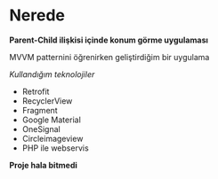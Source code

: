 # Nerede
**Parent-Child ilişkisi içinde konum görme uygulaması**

MVVM patternini öğrenirken geliştirdiğim bir uygulama

*Kullandığım teknolojiler*
* Retrofit
* RecyclerView
* Fragment
* Google Material
* OneSignal
* Circleimageview
* PHP ile webservis

**Proje hala bitmedi**



